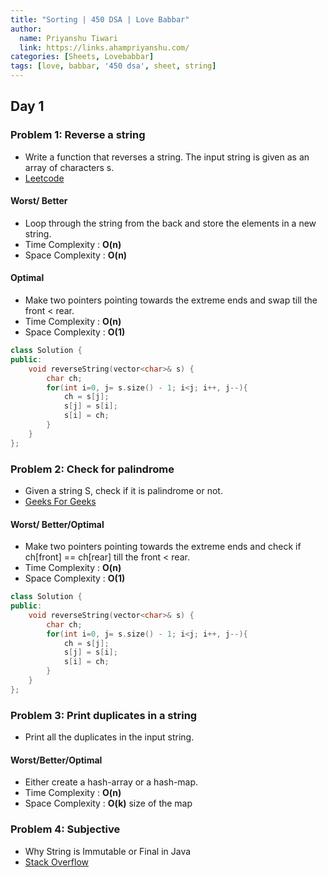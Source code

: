 ```yaml
---
title: "Sorting | 450 DSA | Love Babbar"
author:
  name: Priyanshu Tiwari
  link: https://links.ahampriyanshu.com/
categories: [Sheets, Lovebabbar]
tags: [love, babbar, '450 dsa', sheet, string]
---
```


## Day 1

### Problem 1: Reverse a string

* Write a function that reverses a string. The input string is given as an array of characters s.
* [Leetcode](https://leetcode.com/problems/reverse-string/)

#### Worst/ Better

* Loop through the string from the back and store the elements in a new string.
* Time Complexity : **O(n)** 
* Space Complexity : **O(n)**

#### Optimal 

* Make two pointers pointing towards the extreme ends and swap till the front < rear.
* Time Complexity : **O(n)** 
* Space Complexity : **O(1)**

```cpp
class Solution {
public:
    void reverseString(vector<char>& s) {
        char ch;
        for(int i=0, j= s.size() - 1; i<j; i++, j--){
            ch = s[j];
            s[j] = s[i];
            s[i] = ch;
        }
    }
};
```

### Problem 2: Check for palindrome

* Given a string S, check if it is palindrome or not.
* [Geeks For Geeks](https://practice.geeksforgeeks.org/problems/palindrome-string0817/1)

#### Worst/ Better/Optimal 

* Make two pointers pointing towards the extreme ends and check if ch[front] == ch[rear] till the front < rear.
* Time Complexity : **O(n)** 
* Space Complexity : **O(1)**

```cpp
class Solution {
public:
    void reverseString(vector<char>& s) {
        char ch;
        for(int i=0, j= s.size() - 1; i<j; i++, j--){
            ch = s[j];
            s[j] = s[i];
            s[i] = ch;
        }
    }
};
```

### Problem 3: Print duplicates in a string

* Print all the duplicates in the input string.

#### Worst/Better/Optimal 

* Either create a hash-array or a hash-map.
* Time Complexity : **O(n)** 
* Space Complexity : **O(k)** size of the map

### Problem 4: Subjective

* Why String is Immutable or Final in Java
* [Stack Overflow](https://stackoverflow.com/a/48840927/15876098)